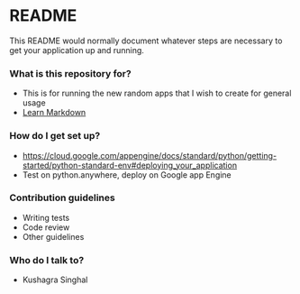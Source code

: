 # README #

This README would normally document whatever steps are necessary to get your application up and running.

### What is this repository for? ###

* This is for running the new random apps that I wish to create for general usage
* [Learn Markdown](https://bitbucket.org/tutorials/markdowndemo)

### How do I get set up? ###

* https://cloud.google.com/appengine/docs/standard/python/getting-started/python-standard-env#deploying_your_application
* Test on python.anywhere, deploy on Google app Engine

### Contribution guidelines ###

* Writing tests
* Code review
* Other guidelines

### Who do I talk to? ###

* Kushagra Singhal